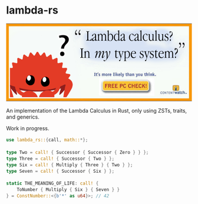 # lambda-rs

!["Lambda calculus? In *my* type system?" (It's more likely than you think.)](assets/banner.png)

An implementation of the Lambda Calculus in Rust, only using ZSTs, traits, and generics.

Work in progress.

```rust
use lambda_rs::{call, math::*};

type Two = call! { Successor { Successor { Zero } } };
type Three = call! { Successor { Two } };
type Six = call! { Multiply { Three } { Two } };
type Seven = call! { Successor { Six } };

static THE_MEANING_OF_LIFE: call! {
    ToNumber { Multiply { Six } { Seven } }
} = ConstNumber::<{b'*' as u64}>; // 42

```